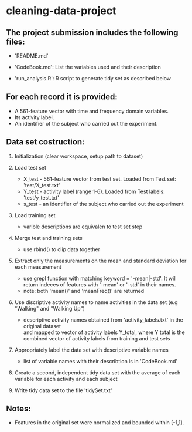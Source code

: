cleaning-data-project
=====================

The project submission includes the following files:
--------------------------------------------------------
- 'README.md'

- 'CodeBook.md': List the variables used and their description

- 'run_analysis.R': R script to generate tidy set as described below


For each record it is provided:
--------------------------------------------------------
- A 561-feature vector with time and frequency domain variables. 
- Its activity label. 
- An identifier of the subject who carried out the experiment.


Data set costruction:
--------------------------------------------------------
1. Initialization (clear workspace, setup path to dataset)
2. Load test set
    * X_test - 561-feature vector from test set. Loaded from Test set: 'test/X_test.txt'
    * Y_test - activity label (range 1-6). Loaded from Test labels: 'test/y_test.txt'
    * s_test - an identifier of the subject who carried out the experiment  

3. Load training set
    * varible descriptions are equivalen to test set step

4. Merge test and training sets
    * use rbind() to clip data together

5. Extract only the measurements on the mean and standard deviation 
for each measurement
    * use grepl function with matching keyword = '-mean|-std'. It will 
    return indeces of features with '-mean' or '-std' in their names. 
    * note: both 'mean()' and 'meanFreq()' are returned
     
6. Use discriptive activity names to name activities in the data set (e.g "Walking" and "Walking Up")
    * descriptive activity names obtained from 'activity_labels.txt' in the original dataset  
    and mapped to vector of activity labels Y_total, where Y total is the combined vector of activity labels from training and test sets 

7. Appropriately label the data set with descriptive variable names
    * list of variable names with their describtion is in 'CodeBook.md'

8. Create a second, independent tidy data set with the average 
of each variable for each activity and each subject

9. Write tidy data set to the file 'tidySet.txt'


Notes: 
--------------------------------------------------------
- Features in the original set were normalized and bounded within [-1,1].

